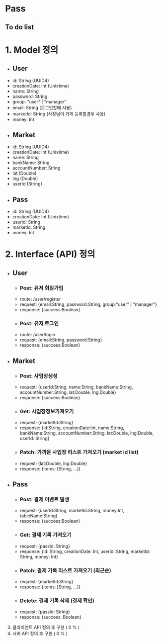 # Pass
## To do list ##
# 1. Model 정의 #
  * ## User ##
   - id: String (UUID4)
   - creationDate: Int (Unixtime)
   - name: String 
   - password: String
   - group: "user" | "manager"
   - email: String (로그인할때 사용)
   - marketId: String (사장님이 가게 등록할경우 사용)
   - money: Int
  * ## Market ##
   - id: String (UUID4)
   - creationDate: Int (Unixtime)
   - name: String
   - bankName: String
   - accountNumber: String
   - lat (Double)
   - lng (Double)
   - userId (String)
  * ## Pass ##
   - id: String (UUID4)
   - creationDate: Int (Unixtime)
   - userId: String
   - marketId: String
   - money: Int
  
# 2. Interface (API) 정의 #
  * ## User ##
    - ### Post: 유저 회원가입 ###
     + route: /user/register
     * request: {email:String, password:String, group:"user" | "manager"}
     * response: {success:Boolean}
    - ### Post: 유저 로그인 ###
     + route: /user/login
     + request: {email:String, password:String}
     + response: {success:Boolean}
  * ## Market ##
    - ### Post: 사업장생성 ###
     + request: {userId:String, name:String, bankName:String, accountNumber:String, lat:Double, lng:Double}
     + response: {success:Boolean}
    - ### Get: 사업장정보가져오기 ###
     + request: {marketId:String}
     + response: {id:String, creationDate:Int, name:String, bankName:String, accountNumber:String, lat:Double, lng:Double, userId: String}
    - ### Patch: 가까운 사업장 리스트 가져오기 (market id list) ###
     + request: {lat:Double, lng:Double}
     + response: {items: [String, ...]}
  * ## Pass ##
    - ### Post: 결제 이벤트 발생 ###
     + request: {userId:String, marketId:String, money:Int, tableName:String}
     + response: {success:Boolean}
    - ### Get: 결제 기록 가져오기  ###
     + request: {passId: String}
     + response: {id: String, creationDate: Int, userId: String, marketId: String, money: Int}
    - ### Patch: 결제 기록 리스트 가져오기 (최근순) ###
     + request: {marketId:String}
     + response: {items: [String, ...]}
    - ### Delete: 결제 기록 삭제 (결제 확인) ###
     + request: {passId: String}
     + response: {success: Boolean}
    
3. 클라이언트 API 정의 후 구현 ( 0 % )
4. 서버 API 정의 후 구현 ( 0 % )
